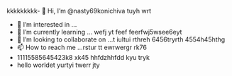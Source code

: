  kkkkkkkkk- 👋 Hi, I’m @nasty69konichiva tuyh wrt
- 👀 I’m interested in ...
- 🌱 I’m currently learning ... wefj yt
feef feerfwj5wsee6eyt
- 💞️ I’m looking to collaborate on ...t iultui rthreh 6456tryrth 4554h45hthg
- 📫 How to reach me ...rstur tt ewrwergr rk76
- 11115585645423k8 xk45 hhfdzhhfdd kyu tryk
- hello worldet yurtyi twerr
jty
<!---
nasty69konichiva/nasty69konichiva is a ✨ special ✨ repository because its `README.md` (this file) appears on your GitHub profile.
You can click the Preview link to take a look at your changes.
--->
